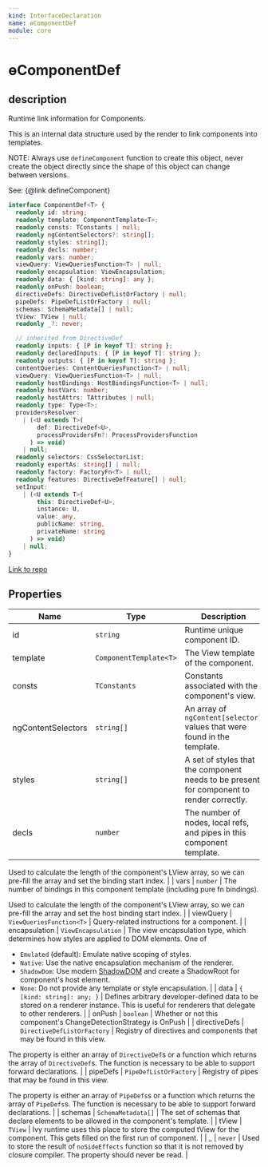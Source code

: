 ```yaml
---
kind: InterfaceDeclaration
name: ɵComponentDef
module: core
---
```


# ɵComponentDef

## description

Runtime link information for Components.

This is an internal data structure used by the render to link
components into templates.

NOTE: Always use `defineComponent` function to create this object,
never create the object directly since the shape of this object
can change between versions.

See: {@link defineComponent}

```ts
interface ComponentDef<T> {
  readonly id: string;
  readonly template: ComponentTemplate<T>;
  readonly consts: TConstants | null;
  readonly ngContentSelectors?: string[];
  readonly styles: string[];
  readonly decls: number;
  readonly vars: number;
  viewQuery: ViewQueriesFunction<T> | null;
  readonly encapsulation: ViewEncapsulation;
  readonly data: { [kind: string]: any };
  readonly onPush: boolean;
  directiveDefs: DirectiveDefListOrFactory | null;
  pipeDefs: PipeDefListOrFactory | null;
  schemas: SchemaMetadata[] | null;
  tView: TView | null;
  readonly _?: never;

  // inherited from DirectiveDef
  readonly inputs: { [P in keyof T]: string };
  readonly declaredInputs: { [P in keyof T]: string };
  readonly outputs: { [P in keyof T]: string };
  contentQueries: ContentQueriesFunction<T> | null;
  viewQuery: ViewQueriesFunction<T> | null;
  readonly hostBindings: HostBindingsFunction<T> | null;
  readonly hostVars: number;
  readonly hostAttrs: TAttributes | null;
  readonly type: Type<T>;
  providersResolver:
    | (<U extends T>(
        def: DirectiveDef<U>,
        processProvidersFn?: ProcessProvidersFunction
      ) => void)
    | null;
  readonly selectors: CssSelectorList;
  readonly exportAs: string[] | null;
  readonly factory: FactoryFn<T> | null;
  readonly features: DirectiveDefFeature[] | null;
  setInput:
    | (<U extends T>(
        this: DirectiveDef<U>,
        instance: U,
        value: any,
        publicName: string,
        privateName: string
      ) => void)
    | null;
}
```

[Link to repo](https://github.com/timdeschryver/angular/blob/master/packages/core/src/render3/interfaces/definition.ts#L290-L388)

## Properties

| Name               | Type                   | Description                                                                               |
| ------------------ | ---------------------- | ----------------------------------------------------------------------------------------- |
| id                 | `string`               | Runtime unique component ID.                                                              |
| template           | `ComponentTemplate<T>` | The View template of the component.                                                       |
| consts             | `TConstants`           | Constants associated with the component's view.                                           |
| ngContentSelectors | `string[]`             | An array of `ngContent[selector]` values that were found in the template.                 |
| styles             | `string[]`             | A set of styles that the component needs to be present for component to render correctly. |
| decls              | `number`               | The number of nodes, local refs, and pipes in this component template.                    |

Used to calculate the length of the component's LView array, so we
can pre-fill the array and set the binding start index. |
| vars | `number` | The number of bindings in this component template (including pure fn bindings).

Used to calculate the length of the component's LView array, so we
can pre-fill the array and set the host binding start index. |
| viewQuery | `ViewQueriesFunction<T>` | Query-related instructions for a component. |
| encapsulation | `ViewEncapsulation` | The view encapsulation type, which determines how styles are applied to
DOM elements. One of

- `Emulated` (default): Emulate native scoping of styles.
- `Native`: Use the native encapsulation mechanism of the renderer.
- `ShadowDom`: Use modern [ShadowDOM](https://w3c.github.io/webcomponents/spec/shadow/) and
  create a ShadowRoot for component's host element.
- `None`: Do not provide any template or style encapsulation. |
  | data | `{ [kind: string]: any; }` | Defines arbitrary developer-defined data to be stored on a renderer instance.
  This is useful for renderers that delegate to other renderers. |
  | onPush | `boolean` | Whether or not this component's ChangeDetectionStrategy is OnPush |
  | directiveDefs | `DirectiveDefListOrFactory` | Registry of directives and components that may be found in this view.

The property is either an array of `DirectiveDef`s or a function which returns the array of
`DirectiveDef`s. The function is necessary to be able to support forward declarations. |
| pipeDefs | `PipeDefListOrFactory` | Registry of pipes that may be found in this view.

The property is either an array of `PipeDefs`s or a function which returns the array of
`PipeDefs`s. The function is necessary to be able to support forward declarations. |
| schemas | `SchemaMetadata[]` | The set of schemas that declare elements to be allowed in the component's template. |
| tView | `TView` | Ivy runtime uses this place to store the computed tView for the component. This gets filled on
the first run of component. |
| \_ | `never` | Used to store the result of `noSideEffects` function so that it is not removed by closure
compiler. The property should never be read. |
